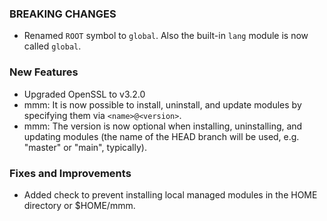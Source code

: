### BREAKING CHANGES

- Renamed `ROOT` symbol to `global`. Also the built-in `lang` module is now called `global`.

### New Features

- Upgraded OpenSSL to v3.2.0
- mmm: It is now possible to install, uninstall, and update modules by specifying them via `<name>@<version>`.
- mmm: The version is now optional when installing, uninstalling, and updating modules (the name of the HEAD branch will be used, e.g. "master" or "main", typically).

### Fixes and Improvements

- Added check to prevent installing local managed modules in the HOME directory or $HOME/mmm.


